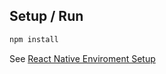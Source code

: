 ## Setup / Run
```sh
npm install
```
See [React Native Enviroment Setup](https://reactnative.dev/docs/environment-setup)